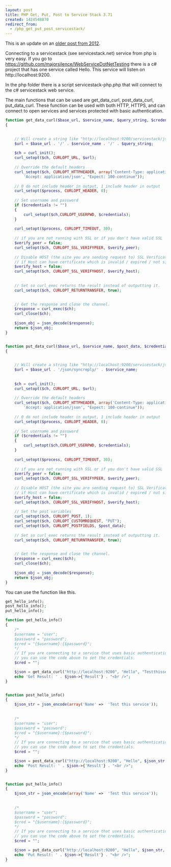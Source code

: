```yaml
---
layout: post
title: PHP Get, Put, Post to Service Stack 3.71
created: 1424548870
redirect_from:
  - /php_get_put_post_servicestack/
---
```

This is an update on an <a href="http://www.majorsilence.com/servicestack_and_php">older post from 2012</a>.

Connecting to a servicestack (see servicestack.net) service from php is very easy.  If you go to https://github.com/majorsilence/WebServiceDotNetTesting there is a c# project that has one service called Hello.   This service will listen on http://localhost:9200.

In the php folder there is a script servicestack-php.php that will connect to the c# servicestack web service.

The main functions that can be used are get_data_curl, post_data_curl, put_data_curl.  These function can be used with both HTTP, HTTPS, and can connect to open services and services protected with basic authentication.

```php
function get_data_curl($base_url, $service_name, $query_string, $credentials)
{

	
	// Will create a string like "http://localhost:9200/servicestack/json/syncreply/Hello";
	$url = $base_url . '/' . $service_name . '/' . $query_string;
	
	$ch = curl_init();
	curl_setopt($ch, CURLOPT_URL, $url);
	
	// Override the default headers
	curl_setopt($ch, CURLOPT_HTTPHEADER, array('Content-Type: application/json', 
		'Accept: application/json', "Expect: 100-continue"));
	
	// 0 do not include header in output, 1 include header in output
	curl_setopt($process, CURLOPT_HEADER, 0);   
	
	// Set username and password
	if ($credentials != "")
	{
		curl_setopt($ch,CURLOPT_USERPWD, $credentials); 
	}
	
	curl_setopt($process, CURLOPT_TIMEOUT, 30); 
	
	// if you are not running with SSL or if you don't have valid SSL
	$verify_peer = false;
	curl_setopt($ch, CURLOPT_SSL_VERIFYPEER, $verify_peer);
	
	// Disable HOST (the site you are sending request to) SSL Verification,
	// if Host can have certificate which is invalid / expired / not signed by authorized CA.
	$verify_host = false;
	curl_setopt($ch, CURLOPT_SSL_VERIFYHOST, $verify_host);
	
	
	// Set so curl_exec returns the result instead of outputting it.
	curl_setopt($ch, CURLOPT_RETURNTRANSFER, true);

	
	// Get the response and close the channel.
	$response = curl_exec($ch);
	curl_close($ch);
	
	$json_obj = json_decode($response);
	return $json_obj;
}


function put_data_curl($base_url, $service_name, $post_data, $credentials)
{

	
	// Will create a string like "http://localhost:9200/servicestack/json/syncreply/Hello";
	$url = $base_url . '/json/syncreply/' . $service_name;
	
	
	$ch = curl_init();
	curl_setopt($ch, CURLOPT_URL, $url);
	
	// Override the default headers
	curl_setopt($ch, CURLOPT_HTTPHEADER, array('Content-Type: application/json', 
		'Accept: application/json', "Expect: 100-continue"));
	
	// 0 do not include header in output, 1 include header in output
	curl_setopt($process, CURLOPT_HEADER, 0);   
	
	// Set username and password
	if ($credentials != "")
	{
		curl_setopt($ch,CURLOPT_USERPWD, $credentials); 
	}
	
	curl_setopt($process, CURLOPT_TIMEOUT, 30); 
	
	// if you are not running with SSL or if you don't have valid SSL
	$verify_peer = false;
	curl_setopt($ch, CURLOPT_SSL_VERIFYPEER, $verify_peer);
	
	// Disable HOST (the site you are sending request to) SSL Verification,
	// if Host can have certificate which is invalid / expired / not signed by authorized CA.
	$verify_host = false;
	curl_setopt($ch, CURLOPT_SSL_VERIFYHOST, $verify_host);
	
	// Set the post variables
	curl_setopt($ch, CURLOPT_POST, 1);
	curl_setopt($ch, CURLOPT_CUSTOMREQUEST, "PUT");
	curl_setopt($ch, CURLOPT_POSTFIELDS, $post_data);
	
	// Set so curl_exec returns the result instead of outputting it.
	curl_setopt($ch, CURLOPT_RETURNTRANSFER, true);

	
	// Get the response and close the channel.
	$response = curl_exec($ch);
	curl_close($ch);
	
	$json_obj = json_decode($response);
	return $json_obj;
}

```


You can use the function like this.

```php
get_hello_info();
post_hello_info();
put_hello_info();

function get_hello_info()
{
	/*
	$username = "user";
	$password = "password";
	$cred = "{$username}:{$password}";
	*/
	// If you are connecting to a service that uses basic authentication 
	// you can use the code above to set the credentials.
	$cred = "";

	$json = get_data_curl("http://localhost:9200", "Hello", "Testthisservice", $cred);
	echo 'Get Result: ' . $json->{'Result'} . "<br />";
}


function post_hello_info()
{
	$json_str = json_encode(array('Name' =>  'Test this service'));
	
	
	/*
	$username = "user";
	$password = "password";
	$cred = "{$username}:{$password}";
	*/
	// If you are connecting to a service that uses basic authentication 
	// you can use the code above to set the credentials.
	$cred = "";

	$json = post_data_curl("http://localhost:9200", "Hello", $json_str, $cred);
	echo 'Post Result: ' . $json->{'Result'} . "<br />";
}


function put_hello_info()
{
	$json_str = json_encode(array('Name' =>  'Test this service'));
	
	
	/*
	$username = "user";
	$password = "password";
	$cred = "{$username}:{$password}";
	*/
	// If you are connecting to a service that uses basic authentication 
	// you can use the code above to set the credentials.
	$cred = "";

	$json = put_data_curl("http://localhost:9200", "Hello", $json_str, $cred);
	echo 'Put Result: ' . $json->{'Result'} . "<br />";
}
```

